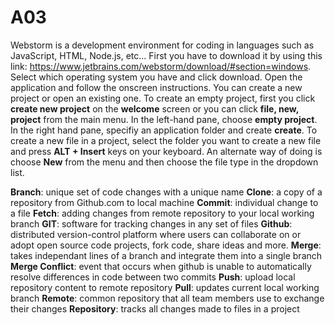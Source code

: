 # A03
Webstorm is a development environment for coding in languages such as JavaScript, HTML, Node.js, etc... First you have to download it by using this link: https://www.jetbrains.com/webstorm/download/#section=windows. Select which operating system you have and click download. Open the application and follow the onscreen instructions. You can create a new project or open an existing one. To create an empty project, first you click **create new project** on the **welcome** screen or you can click **file, new, project** from the main menu. In the left-hand pane, choose **empty project**. In the right hand pane, specifiy an application folder and create **create**. To create a new file in a project, select the folder you want to create a new file and press **ALT + Insert** keys on your keyboard. An alternate way of doing is choose **New** from the menu and then choose the file type in the dropdown list. 


**Branch**: unique set of code changes with a unique name
**Clone**: a copy of a repository from Github.com to local machine
**Commit**: individual change to a file
**Fetch**: adding changes from remote repository to your local working branch
**GIT**: software for tracking changes in any set of files
**Github**: distributed version-control platform where users can collaborate on or adopt open source code projects, fork code, share ideas and more. 
**Merge**: takes independant lines of a branch and integrate them into a single branch
**Merge Conflict**: event that occurs when github is unable to automatically resolve differences in code between two commits
**Push**: upload local repository content to remote repository
**Pull**: updates current local working branch
**Remote**: common repository that all team members use to exchange their changes
**Repository**: tracks all changes made to files in a project 
